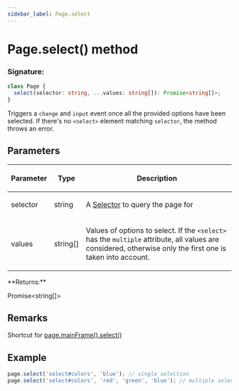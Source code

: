 ```yaml
---
sidebar_label: Page.select
---
```


# Page.select() method

### Signature:

```typescript
class Page {
  select(selector: string, ...values: string[]): Promise<string[]>;
}
```

Triggers a `change` and `input` event once all the provided options have been selected. If there's no `<select>` element matching `selector`, the method throws an error.

## Parameters

<table><thead><tr><th>

Parameter

</th><th>

Type

</th><th>

Description

</th></tr></thead>
<tbody><tr><td>

selector

</td><td>

string

</td><td>

A [Selector](https://developer.mozilla.org/en-US/docs/Web/CSS/CSS_Selectors) to query the page for

</td></tr>
<tr><td>

values

</td><td>

string\[\]

</td><td>

Values of options to select. If the `<select>` has the `multiple` attribute, all values are considered, otherwise only the first one is taken into account.

</td></tr>
</tbody></table>
**Returns:**

Promise&lt;string\[\]&gt;

## Remarks

Shortcut for [page.mainFrame().select()](./puppeteer.frame.select.md)

## Example

```ts
page.select('select#colors', 'blue'); // single selection
page.select('select#colors', 'red', 'green', 'blue'); // multiple selections
```
